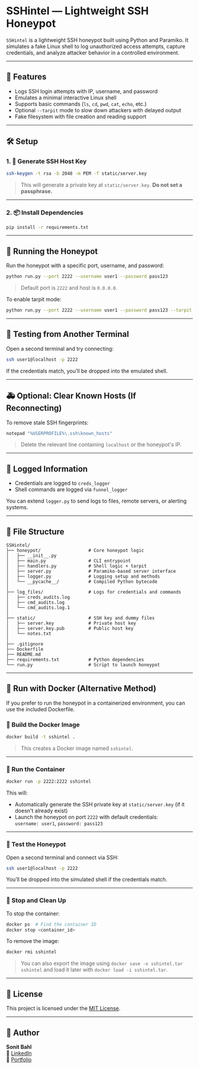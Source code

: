 # SSHintel — Lightweight SSH Honeypot

&#x20; &#x20;

`SSHintel` is a lightweight SSH honeypot built using Python and Paramiko. It simulates a fake Linux shell to log unauthorized access attempts, capture credentials, and analyze attacker behavior in a controlled environment.

---

## 🔧 Features

- Logs SSH login attempts with IP, username, and password
- Emulates a minimal interactive Linux shell
- Supports basic commands (`ls`, `cd`, `pwd`, `cat`, `echo`, etc.)
- Optional `--tarpit` mode to slow down attackers with delayed output
- Fake filesystem with file creation and reading support

---

## 🛠️ Setup

### 1. 🔑 Generate SSH Host Key

```bash
ssh-keygen -t rsa -b 2048 -m PEM -f static/server.key
```

> This will generate a private key at `static/server.key`. **Do not set a passphrase.**

---

### 2. 📦 Install Dependencies

```bash
pip install -r requirements.txt
```

---

## 🚀 Running the Honeypot

Run the honeypot with a specific port, username, and password:

```bash
python run.py --port 2222 --username user1 --password pass123
```

> Default port is `2222` and host is `0.0.0.0`.

To enable tarpit mode:

```bash
python run.py --port 2222 --username user1 --password pass123 --tarpit
```

---

## 🔐 Testing from Another Terminal

Open a second terminal and try connecting:

```bash
ssh user1@localhost -p 2222
```

If the credentials match, you’ll be dropped into the emulated shell.

---

## 🚑 Optional: Clear Known Hosts (If Reconnecting)

To remove stale SSH fingerprints:

```bash
notepad "%USERPROFILE%\.ssh\known_hosts"
```

> Delete the relevant line containing `localhost` or the honeypot's IP.

---

## 📝 Logged Information

- Credentials are logged to `creds_logger`
- Shell commands are logged via `funnel_logger`

You can extend `logger.py` to send logs to files, remote servers, or alerting systems.

---

## 📂 File Structure

```
SSHintel/
├── honeypot/                  # Core honeypot logic
│   ├── __init__.py
│   ├── main.py                # CLI entrypoint
│   ├── handlers.py            # Shell logic + tarpit
│   ├── server.py              # Paramiko-based server interface
│   ├── logger.py              # Logging setup and methods
│   └── __pycache__/           # Compiled Python bytecode
│
├── log_files/                 # Logs for credentials and commands
│   ├── creds_audits.log
│   ├── cmd_audits.log
│   └── cmd_audits.log.1
│
├── static/                    # SSH key and dummy files
│   ├── server.key             # Private host key
│   ├── server.key.pub         # Public host key
│   └── notes.txt             
│
├── .gitignore
├── Dockerfile
├── README.md
├── requirements.txt           # Python dependencies
└── run.py                     # Script to launch honeypot
```

---

## 💪 Run with Docker (Alternative Method)

If you prefer to run the honeypot in a containerized environment, you can use the included Dockerfile.

### 🔨 Build the Docker Image

```bash
docker build -t sshintel .
```

> This creates a Docker image named `sshintel`.

---

### 🚀 Run the Container

```bash
docker run -p 2222:2222 sshintel
```

This will:

- Automatically generate the SSH private key at `static/server.key` (if it doesn't already exist)
- Launch the honeypot on port `2222` with default credentials:\
  `username: user1`, `password: pass123`

---

### 🔮 Test the Honeypot

Open a second terminal and connect via SSH:

```bash
ssh user1@localhost -p 2222
```

You’ll be dropped into the simulated shell if the credentials match.

---

### 🧼 Stop and Clean Up

To stop the container:

```bash
docker ps  # Find the container ID
docker stop <container_id>
```

To remove the image:

```bash
docker rmi sshintel
```

> You can also export the image using `docker save -o sshintel.tar sshintel` and load it later with `docker load -i sshintel.tar`.

---

## 📄 License

This project is licensed under the [MIT License](LICENSE).

---

## 👤 Author

**Sonit Bahl**\
🔗 [LinkedIn](https://www.linkedin.com/in/sonitbahl)\
🔗 [Portfolio](https://sonitwebsite.vercel.app/)
